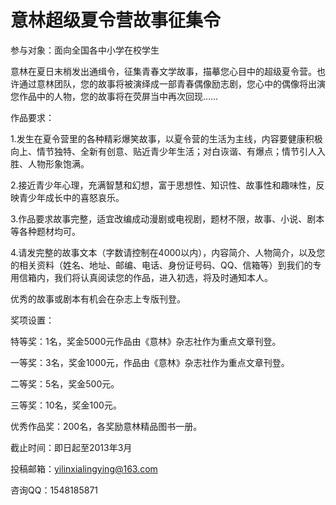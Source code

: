# 意林超级夏令营故事征集令

参与对象：面向全国各中小学在校学生

意林在夏日末梢发出通缉令，征集青春文学故事，描摹您心目中的超级夏令营。也许通过意林团队，您的故事将被演绎成一部青春偶像励志剧，您心中的偶像将出演您作品中的人物，您的故事将在荧屏当中再次回现……

作品要求：

1.发生在夏令营里的各种精彩爆笑故事，以夏令营的生活为主线，内容要健康积极向上、情节独特、全新有创意、贴近青少年生活；对白诙谐、有爆点；情节引人入胜、人物形象饱满。

2.接近青少年心理，充满智慧和幻想，富于思想性、知识性、故事性和趣味性，反映青少年成长中的喜怒哀乐。

3.作品要求故事完整，适宜改编成动漫剧或电视剧，题材不限，故事、小说、剧本等各种题材均可。

4.请发完整的故事文本（字数请控制在4000以内），内容简介、人物简介，以及您的相关资料（姓名、地址、邮编、电话、身份证号码、QQ、信箱等）到我们的专用信箱内，我们将认真阅读您的作品，进入初选，将及时通知本人。

优秀的故事或剧本有机会在杂志上专版刊登。

奖项设置：

特等奖：1名，奖金5000元作品由《意林》杂志社作为重点文章刊登。

一等奖：3名，奖金1000元，作品由《意林》杂志社作为重点文章刊登。

二等奖：5名，奖金500元。

三等奖：10名，奖金100元。

优秀作品奖：200名，各奖励意林精品图书一册。

截止时间：即日起至2013年3月

投稿邮箱：yilinxialingying@163.com

咨询QQ：1548185871